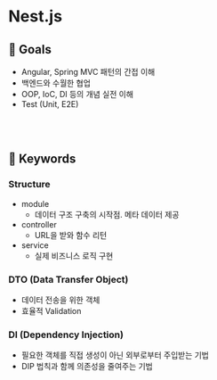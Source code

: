 # Nest.js

## 🎯 Goals

- Angular, Spring MVC 패턴의 간접 이해
- 백엔드와 수월한 협업
- OOP, IoC, DI 등의 개념 실전 이해
- Test (Unit, E2E)

<br />
<br />

## 🔎 Keywords

### Structure

- module
  - 데이터 구조 구축의 시작점. 메타 데이터 제공
- controller
  - URL을 받와 함수 리턴
- service
  - 실제 비즈니스 로직 구현

### DTO (Data Transfer Object)

- 데이터 전송을 위한 객체
- 효율적 Validation

### DI (Dependency Injection)

- 필요한 객체를 직접 생성이 아닌 외부로부터 주입받는 기법
- DIP 법칙과 함께 의존성을 줄여주는 기법
